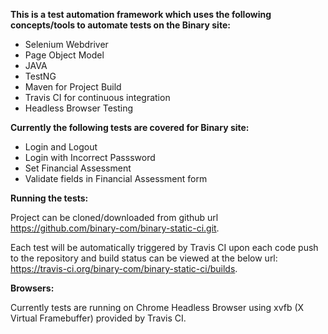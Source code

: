 <b>This is a test automation framework which uses the following concepts/tools to automate tests on the Binary site:</b>
- Selenium Webdriver
- Page Object Model
- JAVA
- TestNG
- Maven for Project Build
- Travis CI for continuous integration
- Headless Browser Testing

<b>Currently the following tests are covered for Binary site:</b>
- Login and Logout
- Login with Incorrect Passsword
- Set Financial Assessment
- Validate fields in Financial Assessment form

<b>Running the tests:</b>

Project can be cloned/downloaded from github url https://github.com/binary-com/binary-static-ci.git.

Each test will be automatically triggered by Travis CI upon each code push to the repository and build status can be viewed at the below url: https://travis-ci.org/binary-com/binary-static-ci/builds.

<b>Browsers:</b>

Currently tests are running on Chrome Headless Browser using xvfb (X Virtual Framebuffer) provided by Travis CI.


